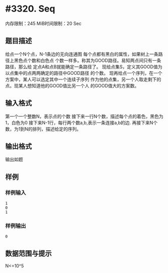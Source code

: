 # #3320. Seq

内存限制：245 MiB时间限制：20 Sec

## 题目描述

给点一个N个点，N-1条边的无向连通图
每个点都有黑白的属性，如果树上一条路径上黑色点个数和白色点
个数一样多。称其为GOOD路径。易知两点间只有一条路径，那么给
定点A和点B就能确定一条路径了。
现给点集S，定义其GOOD值为以点集中的点两两确定的路径中GOOD路径
的个数。
现再给点一个序列，在一个方案中，某人可以选定其中一个连续子序列
作为他的点集，另一个人取走剩下的点。现某人想知道他的GOOD值比另一个人
的GOOD值大的方案数。


## 输入格式



第一个一个整数N，表示点的个数
接下来一行N个数，描述每个点的着色，黑色为1，白色为0
接下来N-1行，每行两个数a,b,表示一条连接a,b的边.
再接下来N个数，为1到N的排列，描述给定的序列。

## 输出格式

输出如题

## 样例

### 样例输入

    
    1
    0
    1
    
    
    
    
    

### 样例输出

    
    
    0
    

## 数据范围与提示


N<=10^5
